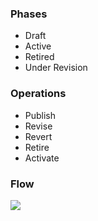 ### Phases
- Draft
- Active
- Retired
- Under Revision

### Operations
- Publish
- Revise
- Revert
- Retire
- Activate

### Flow
![](raw/Pasted%20image%2020220926233644.png)
